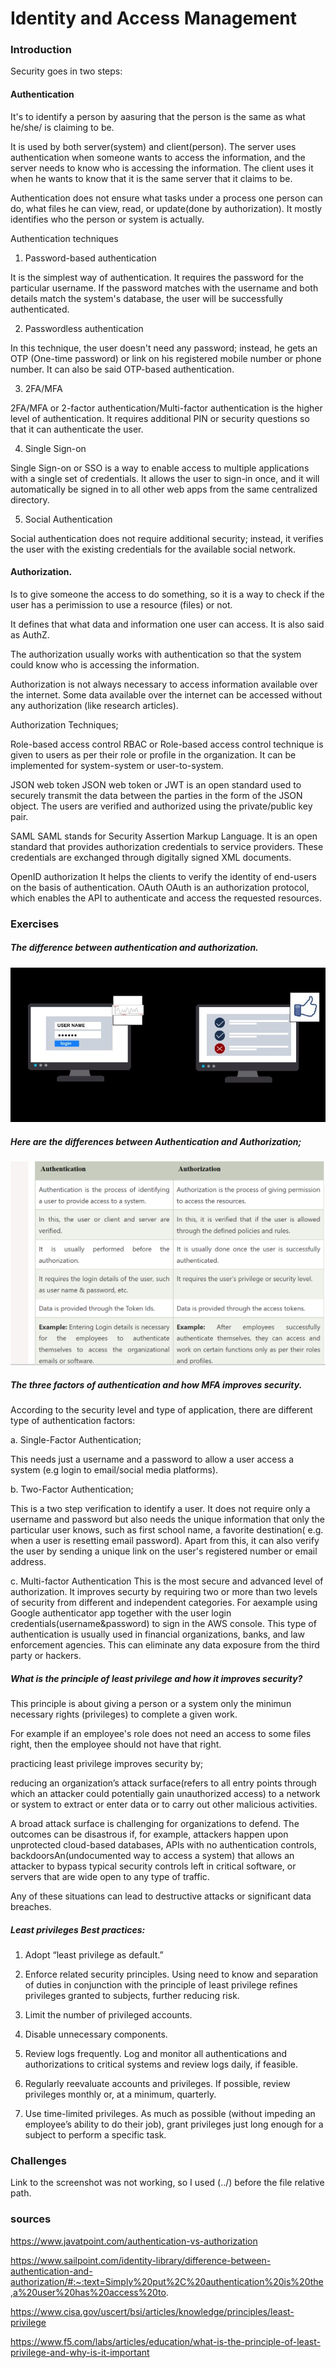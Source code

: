 # Identity and Access Management

### Introduction
Security goes in two steps: 

#### Authentication 

It's to identify a person by aasuring that the person is the same as what he/she/ is claiming to be.

It is used by both server(system) and client(person). The server uses authentication when someone wants to access the information, and the server needs to know who is accessing the information. The client uses it when he wants to know that it is the same server that it claims to be.

Authentication does not ensure what tasks under a process one person can do, what files he can view, read, or update(done by authorization). It mostly identifies who the person or system is actually.

Authentication techniques
1. Password-based authentication

It is the simplest way of authentication. It requires the password for the particular username. If the password matches with the username and both details match the system's database, the user will be successfully authenticated.

2. Passwordless authentication

In this technique, the user doesn't need any password; instead, he gets an OTP (One-time password) or link on his registered mobile number or phone number. It can also be said OTP-based authentication.

3. 2FA/MFA

2FA/MFA or 2-factor authentication/Multi-factor authentication is the higher level of authentication. It requires additional PIN or security questions so that it can authenticate the user.

4. Single Sign-on

Single Sign-on or SSO is a way to enable access to multiple applications with a single set of credentials. It allows the user to sign-in once, and it will automatically be signed in to all other web apps from the same centralized directory.

5. Social Authentication

Social authentication does not require additional security; instead, it verifies the user with the existing credentials for the available social network.


#### Authorization. 

Is to give someone the access to do something, so it is a way to check if the user has a perimission to use a resource (files) or not.

It defines that what data and information one user can access. It is also said as AuthZ.

The authorization usually works with authentication so that the system could know who is accessing the information.

Authorization is not always necessary to access information available over the internet. Some data available over the internet can be accessed without any authorization (like research articles).

Authorization Techniques;

Role-based access control
RBAC or Role-based access control technique is given to users as per their role or profile in the organization. It can be implemented for system-system or user-to-system.

JSON web token
JSON web token or JWT is an open standard used to securely transmit the data between the parties in the form of the JSON object. The users are verified and authorized using the private/public key pair.

SAML
SAML stands for Security Assertion Markup Language. It is an open standard that provides authorization credentials to service providers. These credentials are exchanged through digitally signed XML documents.

OpenID authorization
It helps the clients to verify the identity of end-users on the basis of authentication.
OAuth
OAuth is an authorization protocol, which enables the API to authenticate and access the requested resources.





### Exercises
##### The difference between authentication and authorization.

![Authentication&Authorization](../00_includes/SEC03Diff.jpg)

##### Here are the differences between Authentication and Authorization;

![differences](../00_includes/SEC03-1.png)


##### The three factors of authentication and how MFA improves security.

According to the security level and type of application, there are different type of authentication factors:

a. Single-Factor Authentication;

This needs just a username and a password to allow a user access a system (e.g login to email/social media platforms).

b. Two-Factor Authentication;

This is a two step verification to identify a user. 
It does not require only a username and password but also needs the unique information that only the particular user knows, such as first school name, a favorite destination( e.g. when a user is resetting email password). Apart from this, it can also verify the user by sending a unique link on the user's registered number or email address.

c. Multi-factor Authentication
This is the most secure and advanced level of authorization. It improves securty by requiring two or more than two levels of security from different and independent categories. For aexample using Google authenticator app together with the user login credentials(username&password) to sign in the AWS console. This type of authentication is usually used in financial organizations, banks, and law enforcement agencies. This can eliminate any data exposure from the third party or hackers.

##### What is the principle of least privilege  and how it improves security?

This principle is about giving a person or a system only the minimun necessary rights (privileges) to complete a given work. 

For example if an employee's role does not need an access to some files right, then the employee should not have that right. 

practicing least privilege improves security by;
 
 reducing an organization’s attack surface(refers to all entry points through which an attacker could potentially gain unauthorized access) to a network or system to extract or enter data or to carry out other malicious activities.

A broad attack surface is challenging for organizations to defend. The outcomes can be disastrous if, for example, attackers happen upon unprotected cloud-based databases, APIs with no authentication controls, backdoorsAn(undocumented way to access a system) that allows an attacker to bypass typical security controls left in critical software, or servers that are wide open to any type of traffic. 

Any of these situations can lead to destructive attacks or significant data breaches.

##### Least privileges Best practices:

1. Adopt “least privilege as default.”

2. Enforce related security principles. Using need to know and separation of duties in conjunction with the principle of least privilege refines privileges granted to subjects, further reducing risk.

3. Limit the number of privileged accounts.

4. Disable unnecessary components.

5. Review logs frequently. Log and monitor all authentications and authorizations to critical systems and review logs daily, if feasible. 

6. Regularly reevaluate accounts and privileges. If possible, review privileges monthly or, at a minimum, quarterly.

7. Use time-limited privileges. As much as possible (without impeding an employee’s ability to do their job), grant privileges just long enough for a subject to perform a specific task.
### Challenges 
Link to the screenshot was not working, so I used (../) before the file relative path.


### sources

https://www.javatpoint.com/authentication-vs-authorization


https://www.sailpoint.com/identity-library/difference-between-authentication-and-authorization/#:~:text=Simply%20put%2C%20authentication%20is%20the,a%20user%20has%20access%20to.

https://www.cisa.gov/uscert/bsi/articles/knowledge/principles/least-privilege


https://www.f5.com/labs/articles/education/what-is-the-principle-of-least-privilege-and-why-is-it-important